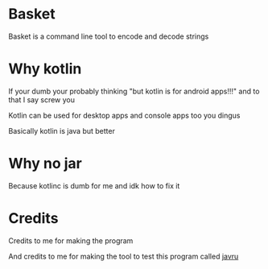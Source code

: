 # Basket
 Basket is a command line tool to encode and decode strings

# Why kotlin
 If your dumb your probably thinking "but kotlin is for android apps!!!" and to that I say screw you
 
 Kotlin can be used for desktop apps and console apps too you dingus
 
 Basically kotlin is java but better

# Why no jar
 Because kotlinc is dumb for me and idk how to fix it

# Credits
 Credits to me for making the program
 
 And credits to me for making the tool to test this program called [javru](https://github.com/Thepuppetqueen57/Javru)
